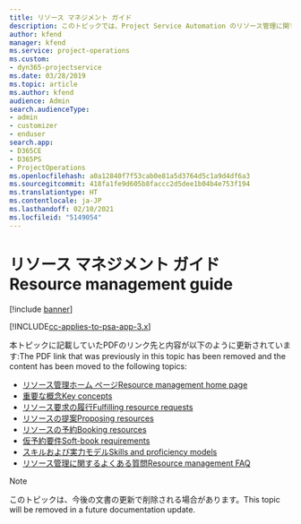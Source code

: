 ```yaml
---
title: リソース マネジメント ガイド
description: このトピックでは、Project Service Automation のリソース管理に関するリンクを提供します。
author: kfend
manager: kfend
ms.service: project-operations
ms.custom:
- dyn365-projectservice
ms.date: 03/28/2019
ms.topic: article
ms.author: kfend
audience: Admin
search.audienceType:
- admin
- customizer
- enduser
search.app:
- D365CE
- D365PS
- ProjectOperations
ms.openlocfilehash: a0a12840f7f53cab0e81a5d3764d5c1a9d4df6a3
ms.sourcegitcommit: 418fa1fe9d605b8faccc2d5dee1b04b4e753f194
ms.translationtype: HT
ms.contentlocale: ja-JP
ms.lasthandoff: 02/10/2021
ms.locfileid: "5149054"
---
```

# <a name="resource-management-guide"></a><span data-ttu-id="6a99f-103">リソース マネジメント ガイド</span><span class="sxs-lookup"><span data-stu-id="6a99f-103">Resource management guide</span></span>

[!include [banner](../../includes/psa-now-project-operations.md)]

[!INCLUDE[cc-applies-to-psa-app-3.x](../../includes/cc-applies-to-psa-app-3x.md)]

<span data-ttu-id="6a99f-104">本トピックに記載していたPDFのリンク先と内容が以下のように更新されています:</span><span class="sxs-lookup"><span data-stu-id="6a99f-104">The PDF link that was previously in this topic has been removed and the content has been moved to the following topics:</span></span>

- [<span data-ttu-id="6a99f-105">リソース管理ホーム ページ</span><span class="sxs-lookup"><span data-stu-id="6a99f-105">Resource management home page</span></span>](../resource-management-home-page.md)
- [<span data-ttu-id="6a99f-106">重要な概念</span><span class="sxs-lookup"><span data-stu-id="6a99f-106">Key concepts</span></span>](../reports-key-concepts.md)
- [<span data-ttu-id="6a99f-107">リソース要求の履行</span><span class="sxs-lookup"><span data-stu-id="6a99f-107">Fulfilling resource requests</span></span>](../resource-management-fulfill-requests.md)
- [<span data-ttu-id="6a99f-108">リソースの提案</span><span class="sxs-lookup"><span data-stu-id="6a99f-108">Proposing resources</span></span>](../resource-management-propose-resources.md)
- [<span data-ttu-id="6a99f-109">リソースの予約</span><span class="sxs-lookup"><span data-stu-id="6a99f-109">Booking resources</span></span>](../resource-management-book-resources-scheduleboard.md)
- [<span data-ttu-id="6a99f-110">仮予約要件</span><span class="sxs-lookup"><span data-stu-id="6a99f-110">Soft-book requirements</span></span>](../resource-management-softbook-requirements.md)
- [<span data-ttu-id="6a99f-111">スキルおよび実力モデル</span><span class="sxs-lookup"><span data-stu-id="6a99f-111">Skills and proficiency models</span></span>](../resource-management-skills-proficiency.md)
- [<span data-ttu-id="6a99f-112">リソース管理に関するよくある質問</span><span class="sxs-lookup"><span data-stu-id="6a99f-112">Resource management FAQ</span></span>](../resource-management-faq.md)

> [!NOTE]
> <span data-ttu-id="6a99f-113">このトピックは、今後の文書の更新で削除される場合があります。</span><span class="sxs-lookup"><span data-stu-id="6a99f-113">This topic will be removed in a future documentation update.</span></span> 
